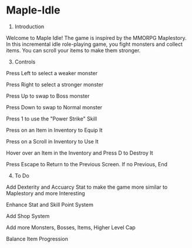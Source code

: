 # Maple-Idle
1. Introduction

Welcome to Maple Idle! The game is inspired by the MMORPG Maplestory. In this incremental idle role-playing game, you fight monsters and collect items. You can scroll your items to make them stronger.



3. Controls

Press Left to select a weaker monster

Press Right to select a stronger monster

Press Up to swap to Boss monster

Press Down to swap to Normal monster

Press 1 to use the "Power Strike" Skill

Press on an Item in Inventory to Equip It

Press on a Scroll in Inventory to Use It

Hover over an Item in the Inventory and Press D to Destroy It

Press Escape to Return to the Previous Screen. If no Previous, End


4. To Do

Add Dexterity and Accuarcy Stat to make the game more similar to Maplestory and more Interesting

Enhance Stat and Skill Point System

Add Shop System

Add more Monsters, Bosses, Items, Higher Level Cap

Balance Item Progression



